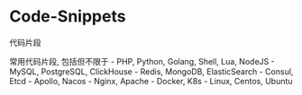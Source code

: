 # Code-Snippets
代码片段

常用代码片段, 包括但不限于
    - PHP, Python, Golang, Shell, Lua, NodeJS
    - MySQL, PostgreSQL, ClickHouse
    - Redis, MongoDB, ElasticSearch
    - Consul, Etcd
    - Apollo, Nacos
    - Nginx, Apache
    - Docker, K8s
    - Linux, Centos, Ubuntu






